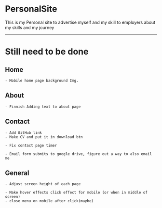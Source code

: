 # PersonalSite

This is my Personal site to advertise myself and my skill to employers about my skills and my journey

------
# Still need to be done

## Home

    - Mobile home page background Img.

## About

    - Finnish Adding text to about page

## Contact

    - Add GitHub link
    - Make CV and put it in download btn

    - Fix contact page timer

    - Email form submits to google drive, figure out a way to also email me

## General

    - Adjust screen height of each page

    - Make hover effects click effect for mobile (or when in middle of screen)
    - close menu on mobile after click(maybe) 

